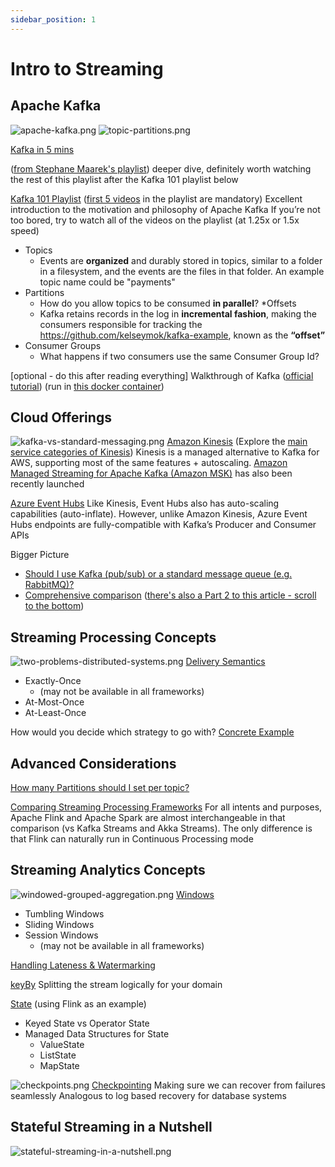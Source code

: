```yaml
---
sidebar_position: 1
---
```



# Intro to Streaming

## Apache Kafka
![apache-kafka.png](./assets/apache-kafka.png)
![topic-partitions.png](./assets/topic-partitions.png)

[Kafka in 5 mins](https://youtu.be/PzPXRmVHMxI)

([from Stephane Maarek's playlist](https://www.youtube.com/watch?v=XFqm_ILuhs0&list=PLt1SIbA8guusxiHz9bveV-UHs_biWFegU&ab_channel=StephaneMaarek)) deeper dive, definitely worth watching the rest of
this playlist after the Kafka 101 playlist below


[Kafka 101 Playlist](https://www.youtube.com/watch?v=qu96DFXtbG4&list=PLa7VYi0yPIH0KbnJQcMv5N9iW8HkZHztH) ([first 5 videos](https://www.youtube.com/watch?v=qu96DFXtbG4&list=PLa7VYi0yPIH0KbnJQcMv5N9iW8HkZHztH) in the playlist are mandatory)
Excellent introduction to the motivation and philosophy of Apache Kafka
If you’re not too bored, try to watch all of the videos on the playlist (at 1.25x or 1.5x speed)

* Topics 
  * Events are **organized** and durably stored in topics, similar to a folder in a filesystem,
  and the events are the files in that folder. An example topic name could be "payments"
* Partitions
  * How do you allow topics to be consumed **in parallel**?
*Offsets
  * Kafka retains records in the log in **incremental fashion**,
  making the consumers responsible for tracking the https://github.com/kelseymok/kafka-example, known as the **“offset”**
* Consumer Groups
  * What happens if two consumers use the same Consumer Group Id?


[optional - do this after reading everything] Walkthrough of Kafka ([official tutorial](http://kafka.apache.org/quickstart)) (run in [this docker container](https://github.com/kelseymok/kafka-example))

## Cloud Offerings
![kafka-vs-standard-messaging.png](./assets/kafka-vs-standard-messaging.png)
[Amazon Kinesis](https://www.youtube.com/watch?v=07iZOEl0knc&ab_channel=StephaneMaarek) (Explore the [main service categories of Kinesis](https://aws.amazon.com/kinesis/))
Kinesis is a managed alternative to Kafka for AWS, supporting most of the same features + autoscaling.
[Amazon Managed Streaming for Apache Kafka (Amazon MSK)](https://aws.amazon.com/msk/) has also been recently launched

[Azure Event Hubs](https://docs.microsoft.com/en-us/azure/event-hubs/event-hubs-for-kafka-ecosystem-overview)
Like Kinesis, Event Hubs also has auto-scaling capabilities (auto-inflate).
However, unlike Amazon Kinesis, Azure Event Hubs endpoints are fully-compatible with Kafka’s Producer and Consumer APIs

Bigger Picture
* [Should I use Kafka (pub/sub) or a standard message queue (e.g. RabbitMQ)?](https://www.youtube.com/watch?v=lwMjjTT1Q-Q&ab_channel=MarkRichards)
* [Comprehensive comparison](https://betterprogramming.pub/rabbitmq-vs-kafka-1ef22a041793) ([there's also a Part 2 to this article - scroll to the bottom](https://betterprogramming.pub/rabbitmq-vs-kafka-1ef22a041793))

## Streaming Processing Concepts
![two-problems-distributed-systems.png](./assets/two-problems-distributed-systems.png)
[Delivery Semantics](https://www.confluent.io/blog/exactly-once-semantics-are-possible-heres-how-apache-kafka-does-it/)
* Exactly-Once
  * (may not be available in all frameworks)
* At-Most-Once
* At-Least-Once

How would you decide which strategy to go with?
[Concrete Example](https://keen.io/blog/demystifying-apache-kafka-message-delivery-semantics-at-most-once-at-least-once-exactly-once/)

## Advanced Considerations
[How many Partitions should I set per topic?](https://www.confluent.io/blog/how-choose-number-topics-partitions-kafka-cluster/)


[Comparing Streaming Processing Frameworks](https://www.youtube.com/watch?v=PiEQR9AXgl4&ab_channel=Databricks)
For all intents and purposes, Apache Flink and Apache Spark are almost interchangeable in that comparison (vs Kafka Streams and Akka Streams). The only difference is that Flink can naturally run in Continuous Processing mode 


## Streaming Analytics Concepts
![windowed-grouped-aggregation.png](./assets/windowed-grouped-aggregation.png)
[Windows](https://ci.apache.org/projects/flink/flink-docs-stable/dev/stream/operators/windows.html)
* Tumbling Windows
* Sliding Windows
* Session Windows
  * (may not be available in all frameworks)

[Handling Lateness & Watermarking](https://spark.apache.org/docs/latest/structured-streaming-programming-guide.html#handling-late-data-and-watermarking)

[keyBy](https://ci.apache.org/projects/flink/flink-docs-stable/dev/stream/operators/#keyby)
Splitting the stream logically for your domain

[State](https://ci.apache.org/projects/flink/flink-docs-stable/dev/stream/state/state.html#using-keyed-state) (using Flink as an example)
* Keyed State vs Operator State
* Managed Data Structures for State
  * ValueState
  * ListState
  * MapState

![checkpoints.png](./assets/checkpoints.png)
[Checkpointing](https://ci.apache.org/projects/flink/flink-docs-release-1.13/docs/dev/datastream/fault-tolerance/checkpointing/)
Making sure we can recover from failures seamlessly
Analogous to log based recovery for database systems

## Stateful Streaming in a Nutshell
![stateful-streaming-in-a-nutshell.png](./assets/stateful-streaming-in-a-nutshell.png)
